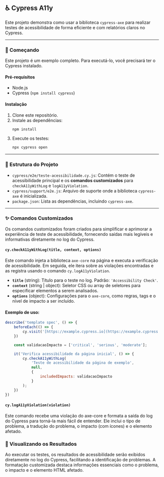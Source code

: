 ## ♿ Cypress A11y

Este projeto demonstra como usar a biblioteca `cypress-axe` para realizar testes de acessibilidade de forma eficiente e com relatórios claros no Cypress.

---

### 🚀 Começando

Este projeto é um exemplo completo. Para executá-lo, você precisará ter o Cypress instalado.

#### **Pré-requisitos**

* Node.js
* Cypress (`npm install cypress`)

#### **Instalação**

1.  Clone este repositório.
2.  Instale as dependências:
    ```bash
    npm install
    ```
3.  Execute os testes:
    ```bash
    npx cypress open
    ```

---

### 📝 Estrutura do Projeto

* `cypress/e2e/teste-acessibilidade.cy.js`: Contém o teste de acessibilidade principal e os **comandos customizados** para `checkA11yWithLog` e `logA11yViolation`.
* `cypress/support/e2e.js`: Arquivo de suporte onde a biblioteca `cypress-axe` é inicializada.
* `package.json`: Lista as dependências, incluindo `cypress-axe`.

---

### ✨ Comandos Customizados

Os comandos customizados foram criados para simplificar e aprimorar a experiência de teste de acessibilidade, fornecendo saídas mais legíveis e informativas diretamente no log do Cypress.

#### `cy.checkA11yWithLog(title, context, options)`

Este comando injeta a biblioteca `axe-core` na página e executa a verificação de acessibilidade. Em seguida, ele itera sobre as violações encontradas e as registra usando o comando `cy.logA11yViolation`.

* **`title`** (string): Título para o teste no log. Padrão: `'Accessibility Check'`.
* **`context`** (string | object): Seletor CSS ou array de seletores para especificar elementos a serem analisados.
* **`options`** (object): Configurações para o `axe-core`, como regras, tags e o nível de impacto a ser incluído.

#### **Exemplo de uso:**

```javascript
describe('template spec', () => {
    beforeEach(() => {
        cy.visit('[https://example.cypress.io](https://example.cypress.io)')
    })

    const validacaoImpacto = ['critical', 'serious', 'moderate'];

    it('Verifica acessibilidade da página inicial', () => {
        cy.checkA11yWithLog(
            'Teste de acessibilidade da página de exemplo',
            null,
            {
                includedImpacts: validacaoImpacto
            }
        );
    })
})
```
#### `cy.logA11yViolation(violation)`
Este comando recebe uma violação do axe-core e formata a saída do log do Cypress para torná-la mais fácil de entender. Ele inclui o tipo de problema, a tradução do problema, o impacto (com ícones) e o elemento afetado.

### 🎨 Visualizando os Resultados
Ao executar os testes, os resultados de acessibilidade serão exibidos diretamente no log do Cypress, facilitando a identificação de problemas.
A formatação customizada destaca informações essenciais como o problema, o impacto e o elemento HTML afetado.

<br>
